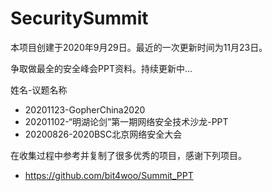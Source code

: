 # SecuritySummit
本项目创建于2020年9月29日。最近的一次更新时间为11月23日。

争取做最全的安全峰会PPT资料。持续更新中...

姓名-议题名称

- 20201123-GopherChina2020
- 20201102-“明湖论剑”第一期网络安全技术沙龙-PPT
- 20200826-2020BSC北京网络安全大会

在收集过程中参考并复制了很多优秀的项目，感谢下列项目。

- https://github.com/bit4woo/Summit_PPT